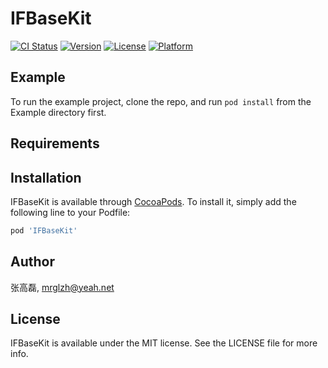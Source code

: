 # IFBaseKit

[![CI Status](https://img.shields.io/travis/张高磊/IFBaseKit.svg?style=flat)](https://travis-ci.org/张高磊/IFBaseKit)
[![Version](https://img.shields.io/cocoapods/v/IFBaseKit.svg?style=flat)](https://cocoapods.org/pods/IFBaseKit)
[![License](https://img.shields.io/cocoapods/l/IFBaseKit.svg?style=flat)](https://cocoapods.org/pods/IFBaseKit)
[![Platform](https://img.shields.io/cocoapods/p/IFBaseKit.svg?style=flat)](https://cocoapods.org/pods/IFBaseKit)

## Example

To run the example project, clone the repo, and run `pod install` from the Example directory first.

## Requirements

## Installation

IFBaseKit is available through [CocoaPods](https://cocoapods.org). To install
it, simply add the following line to your Podfile:

```ruby
pod 'IFBaseKit'
```

## Author

张高磊, mrglzh@yeah.net

## License

IFBaseKit is available under the MIT license. See the LICENSE file for more info.
